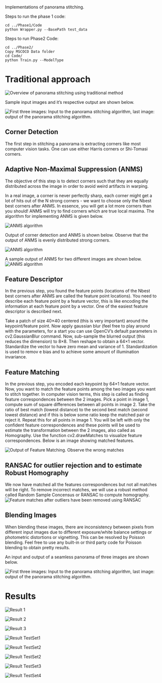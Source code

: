 Implementations of panorama stitching.

Steps to run the phase 1 code:

    cd ../Phase1/Code
    python Wrapper.py --BasePath test_data

Steps to run Phase2 Code:

    cd ../Phase2/
    Copy MSCOCO Data folder
    cd Code/
    python Train.py --ModelType 

# Traditional approach
![Overview of panorama stitching using traditional method](Images/TraditionalOverview.png)

Sample input images and it’s respective output are shown below.

![First three images: Input to the panorama stitching algorithm, last image: output of the panorama stitching algorithm.](Images/InputOutput.png)

## Corner Detection
The first step in stitching a panorama is extracting corners like most
computer vision tasks. One can use either Harris corners or Shi-Tomasi
corners.

## Adaptive Non-Maximal Suppression (ANMS)
The objective of this step is to detect corners such that they are
equally distributed across  the image in order to avoid weird artifacts
in warping.

In a real image, a corner is never perfectly sharp, each corner might
get a lot of hits out of the N strong corners - we want to choose only
the Nbest best corners after ANMS. In essence, you will get a lot more
corners than you should! ANMS will try to find corners which are true
local maxima. The algorithm for implementing ANMS is given below.

![ANMS algorithm](Images/anms.png)

Output of corner detection and ANMS is shown below. Observe that the output of ANMS is evenly distributed strong corners.

![ANMS algorithm](Images/ANMSOutput.png)

A sample output of ANMS for two different images are shown below.
![ANMS algorithm](Images/anms-output.png)

## Feature Descriptor
In the previous step, you found the feature points  (locations of the
Nbest best corners after ANMS are called the feature point locations).
You need to describe each feature point by a feature vector, this is
like encoding the information at each feature point by a vector. One of
the easiest feature descriptor is described next.

Take a patch of size 40×40 centered (this is very important) around the
keypoint/feature point. Now apply gaussian blur (feel free to play
around with the parameters, for a start you can use OpenCV’s default
parameters in cv2.GaussianBlur command. Now, sub-sample the blurred
output (this reduces the dimension) to 8×8. Then reshape to obtain a
64×1 vector. Standardize the vector to have zero mean and variance of 1.
Standardization is used to remov e bias and to achieve some amount of
illumination invariance.

## Feature Matching
In the previous step, you encoded each keypoint by 64×1 feature vector.
Now, you want to match the feature points among the two images you want
to stitch together. In computer vision terms, this step is called as
finding feature correspondences between the 2 images. Pick a point in
image 1, compute sum of square differences between all points in image
2\. Take the ratio of best match (lowest distance) to the second best
match (second lowest distance) and if this is below some ratio keep the
matched pair or reject it. Repeat this for all points in image 1. You
will be left with only the confident feature correspondences and these
points will be used to estimate the transformation between the 2 images,
also called as Homography. Use the function cv2.drawMatches to visualize
feature correspondences. Below is an image showing matched features.

![Output of Feature Matching. Observe the wrong matches](Images/FeatureMatching.png)

## RANSAC for outlier rejection and to estimate Robust Homography

We now have matched all the features correspondences but not all matches
will be right. To remove incorrect matches, we will use a robust method
called Random Sample Concensus or RANSAC to compute homography.
![ Feature matches after outliers have been removed using RANSAC](Images/RANSAC_homography.png)

##  Blending Images
When blending these images, there are inconsistency between pixels from
different input images due to different exposure/white balance settings
or photometric distortions or vignetting. This can be resolved by
Poisson blending. Feel free to use any built-in or third party code for
Poisson blending to obtain pretty results.

An input and output of a seamless panorama of three images are shown below.

![First three images: Input to the panorama stitching algorithm, last image: output of the panorama stitching algorithm.](Images/InputOutput.png)


# Results
![Result 1](Results/Set1/1pano.png)

![Result 2](Results/Set2/2pano.png)

![Result 3](Results/Set3/3pano.png)

![Result TestSet1](Results/TestSet1/4blur_pano.png)

![Result TestSet2](Results/TestSet2/5pano.png)

![Result TestSet2](Results/TestSet2/6pano.png)

![Result TestSet3](Results/TestSet3/6blur_pano.png)

![Result TestSet4](Results/TestSet4/7pano.png)
